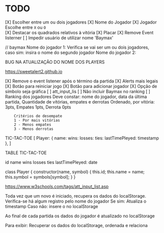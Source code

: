 # TODO

[X] Escolher entre um ou dois jogadores
[X] Nome do Jogador 
[X] Jogador Escolhe entre `X` ou `O`  
[X] Destacar os quadrados relativos à vitória 
[X] Placar
[X] Remove Event listerner
[ ] Impedir usuário de utilizar nome 'Baymax'

// baymax
Nome do jogador 1: 
Verifica se vai ser um ou dois jogadores, caso sim: insira o nome do segundo jogador 
Nome do jogador 2:


BUG NA ATUALIZAÇÃO DO NOME DOS PLAYERS

https://sweetalert2.github.io

[X] Remove o event listener após o término da partida
[X] Alerts mais legais
[X] Botão para reiniciar jogo
[X] Botão para adicionar jogador 
[X] Opção de símbolo seja gráfica
[ ] att_input_lis
[ ] Não incluir Baymax no ranking
[ ] Ranking dos jogadores
    Deve constar:
        nome do jogador, data da última partida, Quantidade de vitórias, empates e derrotas 
        Ordenado, por vitória: 3pts, Empates 1pts, Derrota 0pts

        Critérios de desempate 
        1 - Por mais vitórias 
        2 - Menos empates 
        3 - Menos derrotas

TIC-TAC-TOE [
    Player: {
        name: 
        wins: 
        losses:
        ties:
        lastTimePleyed: timestamp
    }, 
]


TABLE TIC-TAC-TOE 

id 
name
wins
losses
ties
lastTimePleyed: date


class Player {
    constructor(name, symbol) {
        this.id;
        this.name = name;
        this.symbol = symbols[symbol];
    }
}

https://www.w3schools.com/tags/att_input_list.asp

Toda vez que um novo é iniciado, recupera os dados do localStorage. 
Verifica-se há algum registro pelo nome do jogador
    Se sim: 
        Atualiza o timestamp
    Caso não:
        insere o no localStorage  

Ao final de cada partida os dados do jogador é atualizado no localStorage


Para exibir:
    Recuperar os dados do localStorage, ordenada e relaciona
